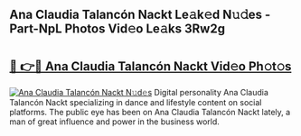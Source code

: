 ## Ana Claudia Talancón Nackt Le𝚊k𝚎d N𝚞𝚍es - Part-NpL Photos Vid𝚎o Le𝚊ks 3Rw2g

# <h2><a href="http://fb1c4k.evod.top/?m=Ana+Claudia+Talanc%c3%b3n+Nackt">🔗 👉🔴 Ana Claudia Talancón Nackt Vid𝚎o Ph𝚘t𝚘s</a></h2>

[![Ana Claudia Talancón Nackt N𝚞d𝚎s](https://i.imgur.com/8V9OHl7.gif)](http://fb1c4k.evod.top/?m=Ana+Claudia+Talanc%c3%b3n+Nackt)
Digital personality Ana Claudia Talancón Nackt specializing in dance and lifestyle content on social platforms. The public eye has been on Ana Claudia Talancón Nackt lately, a man of great influence and power in the business world. 

